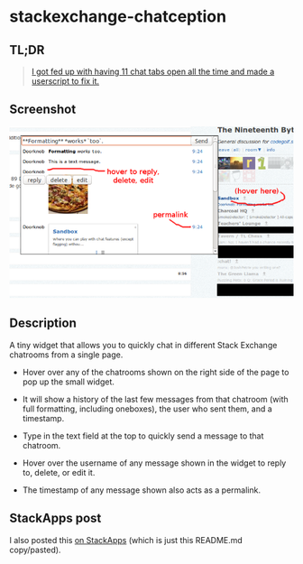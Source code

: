 # stackexchange-chatception

## TL;DR

> [I got fed up with having 11 chat tabs open all the time and made a userscript to fix it.](http://chat.meta.stackexchange.com/transcript/message/3420695#3420695)

## Screenshot

![screenshot](screenshot.png)

## Description

A tiny widget that allows you to quickly chat in different Stack Exchange chatrooms from a single page.

- Hover over any of the chatrooms shown on the right side of the page to pop up the small widget.

- It will show a history of the last few messages from that chatroom (with full formatting, including oneboxes), the user who sent them, and a timestamp.

- Type in the text field at the top to quickly send a message to that chatroom.

- Hover over the username of any message shown in the widget to reply to, delete, or edit it.

- The timestamp of any message shown also acts as a permalink.

## StackApps post

I also posted this [on StackApps](http://stackapps.com/q/6314/17430) (which is just this README.md copy/pasted).
